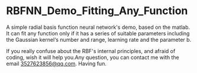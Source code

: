 # RBFNN_Demo_Fitting_Any_Function
A simple radial basis function neural network's demo, based on the matlab. It can fit any function only if it has a series of suitable parameters including the Gaussian kernel‘s number and range, learning rate and the parameter b.

If you really confuse about the RBF's internal principles, and afraid of coding, wish it will help you.Any question, you can contact me with the email 3527623856@qq.com. Having fun.
